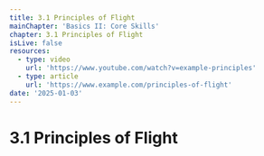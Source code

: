 ```yaml
---
title: 3.1 Principles of Flight
mainChapter: 'Basics II: Core Skills'
chapter: 3.1 Principles of Flight
isLive: false
resources:
  - type: video
    url: 'https://www.youtube.com/watch?v=example-principles'
  - type: article
    url: 'https://www.example.com/principles-of-flight'
date: '2025-01-03'
---
```


# 3.1 Principles of Flight
